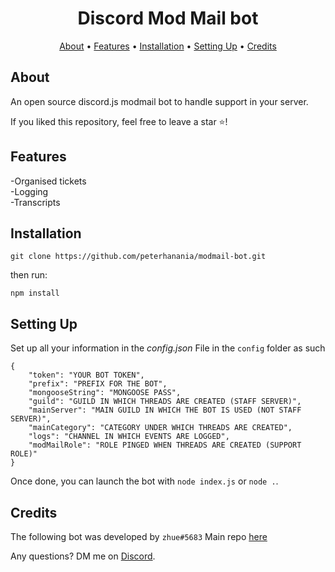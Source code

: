 <h1 align="center">
Discord Mod Mail bot
  <br>
</h1>


<p align="center">
  <a href="#about">About</a>
  •
  <a href="#features">Features</a>
  •
  <a href="#installation">Installation</a>
  •
  <a href="#setting-up">Setting Up</a>
  •
  <a href="#setting-up">Credits</a>
</p>

## About

An open source discord.js modmail bot to handle support in your server.

If you liked this repository, feel free to leave a star ⭐!

## Features

-Organised tickets<br>
-Logging<br>
-Transcripts<br>

## Installation

```
git clone https://github.com/peterhanania/modmail-bot.git
```
then run:
```
npm install
```


## Setting Up

Set up all your information in the *config.json* File in the `config` folder as such
```
{
    "token": "YOUR BOT TOKEN", 
    "prefix": "PREFIX FOR THE BOT", 
    "mongooseString": "MONGOOSE PASS", 
    "guild": "GUILD IN WHICH THREADS ARE CREATED (STAFF SERVER)",
    "mainServer": "MAIN GUILD IN WHICH THE BOT IS USED (NOT STAFF SERVER)",  
    "mainCategory": "CATEGORY UNDER WHICH THREADS ARE CREATED", 
    "logs": "CHANNEL IN WHICH EVENTS ARE LOGGED", 
    "modMailRole": "ROLE PINGED WHEN THREADS ARE CREATED (SUPPORT ROLE)"
}
```



Once done, you can launch the bot with `node index.js` or `node .`. 

## Credits
The following bot was developed by `zhue#5683`
Main repo [here](https://github.com/zhue675/discord-modmail)



Any questions? DM me on <a href="https://discord.com/users/710465231779790849">Discord</a>.
